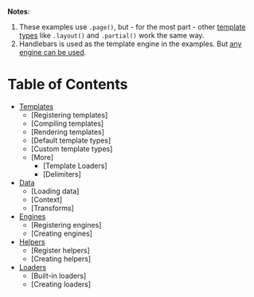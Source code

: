 **Notes**:

1. These examples use `.page()`, but - for the most part - other [template types](#template-types) like `.layout()` and `.partial()` work the same way.
2. Handlebars is used as the template engine in the examples. But [any engine can be used](#engines).


# Table of Contents

- [Templates](#templates)
  * [Registering templates]
  * [Compiling templates]
  * [Rendering templates]
  * [Default template types]
  * [Custom template types]
  * [More]
    + [Template Loaders]
    + [Delimiters]
- [Data](#data)
  * [Loading data]
  * [Context]
  * [Transforms]
- [Engines](#engines)
  * [Registering engines]
  * [Creating engines]
- [Helpers](#helpers)
  * [Register helpers]
  * [Creating helpers]
- [Loaders](#loaders)
  * [Built-in loaders]
  * [Creating loaders]

